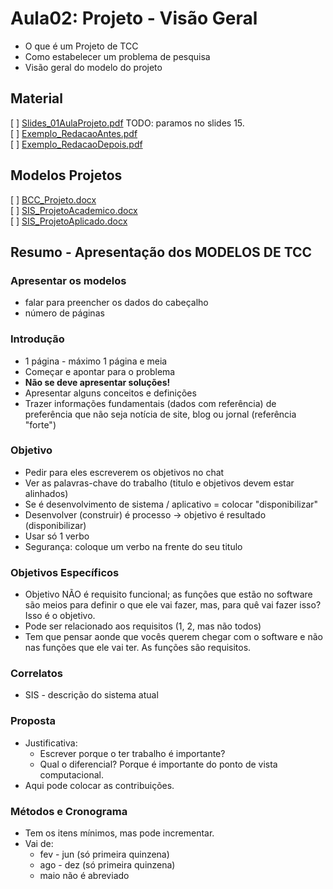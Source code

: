 # Aula02: Projeto - Visão Geral  

- O que é um Projeto de TCC  
- Como estabelecer um problema de pesquisa  
- Visão geral do modelo do projeto  

## Material  

[ ] [Slides_01AulaProjeto.pdf](Material/Slides_01AulaProjeto.pdf "Slides_01AulaProjeto.pdf") 
    TODO: paramos no slides 15.  
[ ] [Exemplo_RedacaoAntes.pdf](Material/Exemplo_RedacaoAntes.pdf "Exemplo_RedacaoAntes.pdf")  
[ ] [Exemplo_RedacaoDepois.pdf](Material/Exemplo_RedacaoDepois.pdf "Exemplo_RedacaoDepois.pdf")  

## Modelos Projetos

[ ] [BCC_Projeto.docx](Material/BCC_Projeto.docx "BCC_Projeto.docx")  
[ ] [SIS_ProjetoAcademico.docx](Material/SIS_ProjetoAcademico.docx "SIS_ProjetoAcademico.docx")  
[ ] [SIS_ProjetoAplicado.docx](Material/SIS_ProjetoAplicado.docx "SIS_ProjetoAplicado.docx")  

## Resumo - Apresentação dos MODELOS DE TCC

### Apresentar os modelos

- falar para preencher os dados do cabeçalho
- número de páginas

### Introdução

- 1 página - máximo 1 página e meia  
- Começar e apontar para o problema  
- **Não se deve apresentar soluções!**  
- Apresentar alguns conceitos e definições  
- Trazer informações fundamentais (dados com referência) de preferência que não seja notícia de site, blog ou jornal (referência "forte")  

### Objetivo

- Pedir para eles escreverem os objetivos no chat  
- Ver as palavras-chave do trabalho (titulo e objetivos devem estar alinhados)  
- Se é desenvolvimento de sistema / aplicativo = colocar "disponibilizar"  
- Desenvolver (construir) é processo -> objetivo é resultado (disponibilizar)  
- Usar só 1 verbo  
- Segurança: coloque um verbo na frente do seu titulo  

### Objetivos Específicos

- Objetivo NÃO é requisito funcional; as funções que estão no software são meios para definir o que ele vai fazer, mas, para quê vai fazer isso? Isso é o objetivo.  
- Pode ser relacionado aos requisitos (1, 2, mas não todos)
- Tem que pensar aonde que vocês querem chegar com o software e não nas funções que ele vai ter. As funções são requisitos.

### Correlatos

- SIS - descrição do sistema atual  

### Proposta

- Justificativa:  
  - Escrever porque o ter trabalho é importante?  
  - Qual o diferencial? Porque é importante do ponto de vista computacional.  
- Aqui pode colocar as contribuições.  

### Métodos e Cronograma

- Tem os itens mínimos, mas pode incrementar.  
- Vai de:  
  - fev - jun (só primeira quinzena)  
  - ago - dez (só primeira quinzena)  
  - maio não é abreviado

